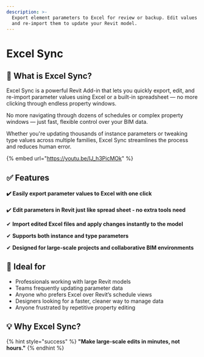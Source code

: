 ```yaml
---
description: >-
  Export element parameters to Excel for review or backup. Edit values in Excel
  and re-import them to update your Revit model.
---
```


# Excel Sync

## 📌 **What is Excel Sync?**

Excel Sync is a powerful Revit Add-in that lets you quickly export, edit, and re-import parameter values using Excel or a built-in spreadsheet — no more clicking through endless property windows.

No more navigating through dozens of schedules or complex property windows — just fast, flexible control over your BIM data.

Whether you're updating thousands of instance parameters or tweaking type values across multiple families, Excel Sync streamlines the process and reduces human error.

{% embed url="https://youtu.be/IJ_h3PicMOk" %}

## ✅ Features

#### ✔️ Easily export parameter values to Excel with one click

✔️ **Edit parameters in Revit just like spread sheet - no extra tools need**

✔ **Import edited Excel files and apply changes instantly to the model**

✔ **Supports both instance and type parameters**

✔ **Designed for large-scale projects and collaborative BIM environments**

## 💼 Ideal for

* Professionals working with large Revit models
* Teams frequently updating parameter data
* Anyone who prefers Excel over Revit’s schedule views
* Designers looking for a faster, cleaner way to manage data
* Anyone frustrated by repetitive property editing

## 💡 **Why Excel Sync?**

{% hint style="success" %}
**"Make large-scale edits in minutes, not hours."**
{% endhint %}
